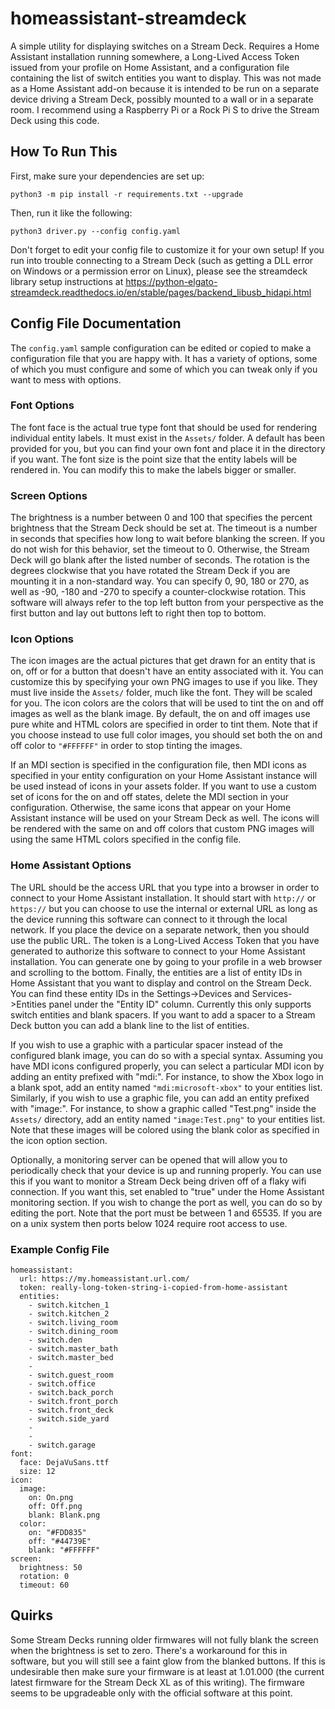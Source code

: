 # homeassistant-streamdeck

A simple utility for displaying switches on a Stream Deck. Requires a Home Assistant installation running somewhere, a Long-Lived Access Token issued from your profile on Home Assistant, and a configuration file containing the list of switch entities you want to display. This was not made as a Home Assistant add-on because it is intended to be run on a separate device driving a Stream Deck, possibly mounted to a wall or in a separate room. I recommend using a Raspberry Pi or a Rock Pi S to drive the Stream Deck using this code.

## How To Run This

First, make sure your dependencies are set up:

```
python3 -m pip install -r requirements.txt --upgrade
```

Then, run it like the following:

```
python3 driver.py --config config.yaml
```

Don't forget to edit your config file to customize it for your own setup! If you run into trouble connecting to a Stream Deck (such as getting a DLL error on Windows or a permission error on Linux), please see the streamdeck library setup instructions at https://python-elgato-streamdeck.readthedocs.io/en/stable/pages/backend_libusb_hidapi.html

## Config File Documentation

The `config.yaml` sample configuration can be edited or copied to make a configuration file that you are happy with. It has a variety of options, some of which you must configure and some of which you can tweak only if you want to mess with options.

### Font Options

The font face is the actual true type font that should be used for rendering individual entity labels. It must exist in the `Assets/` folder. A default has been provided for you, but you can find your own font and place it in the directory if you want. The font size is the point size that the entity labels will be rendered in. You can modify this to make the labels bigger or smaller.

### Screen Options

The brightness is a number between 0 and 100 that specifies the percent brightness that the Stream Deck should be set at. The timeout is a number in seconds that specifies how long to wait before blanking the screen. If you do not wish for this behavior, set the timeout to 0. Otherwise, the Stream Deck will go blank after the listed number of seconds. The rotation is the degrees clockwise that you have rotated the Stream Deck if you are mounting it in a non-standard way. You can specify 0, 90, 180 or 270, as well as -90, -180 and -270 to specify a counter-clockwise rotation. This software will always refer to the top left button from your perspective as the first button and lay out buttons left to right then top to bottom.

### Icon Options

The icon images are the actual pictures that get drawn for an entity that is on, off or for a button that doesn't have an entity associated with it. You can customize this by specifying your own PNG images to use if you like. They must live inside the `Assets/` folder, much like the font. They will be scaled for you. The icon colors are the colors that will be used to tint the on and off images as well as the blank image. By default, the on and off images use pure white and HTML colors are specified in order to tint them.  Note that if you choose instead to use full color images, you should set both the on and off color to `"#FFFFFF"` in order to stop tinting the images.

If an MDI section is specified in the configuration file, then MDI icons as specified in your entity configuration on your Home Assistant instance will be used instead of icons in your assets folder. If you want to use a custom set of icons for the on and off states, delete the MDI section in your configuration. Otherwise, the same icons that appear on your Home Assistant instance will be used on your Stream Deck as well. The icons will be rendered with the same on and off colors that custom PNG images will using the same HTML colors specified in the config file.

### Home Assistant Options

The URL should be the access URL that you type into a browser in order to connect to your Home Assistant installation. It should start with `http://` or `https://` but you can choose to use the internal or external URL as long as the device running this software can connect to it through the local network. If you place the device on a separate network, then you should use the public URL. The token is a Long-Lived Access Token that you have generated to authorize this software to connect to your Home Assistant installation. You can generate one by going to your profile in a web browser and scrolling to the bottom. Finally, the entities are a list of entity IDs in Home Assistant that you want to display and control on the Stream Deck. You can find these entity IDs in the Settings->Devices and Services->Entities panel under the "Entity ID" column. Currently this only supports switch entities and blank spacers. If you want to add a spacer to a Stream Deck button you can add a blank line to the list of entities.

If you wish to use a graphic with a particular spacer instead of the configured blank image, you can do so with a special syntax. Assuming you have MDI icons configured properly, you can select a particular MDI icon by adding an entity prefixed with "mdi:". For instance, to show the Xbox logo in a blank spot, add an entity named `"mdi:microsoft-xbox"` to your entities list. Similarly, if you wish to use a graphic file, you can add an entity prefixed with "image:". For instance, to show a graphic called "Test.png" inside the `Assets/` directory, add an entity named `"image:Test.png"` to your entities list. Note that these images will be colored using the blank color as specified in the icon option section.

Optionally, a monitoring server can be opened that will allow you to periodically check that your device is up and running properly. You can use this if you want to monitor a Stream Deck being driven off of a flaky wifi connection. If you want this, set enabled to "true" under the Home Assistant monitoring section. If you wish to change the port as well, you can do so by editing the port. Note that the port must be between 1 and 65535. If you are on a unix system then ports below 1024 require root access to use.

### Example Config File

```
homeassistant:
  url: https://my.homeassistant.url.com/
  token: really-long-token-string-i-copied-from-home-assistant
  entities:
    - switch.kitchen_1
    - switch.kitchen_2
    - switch.living_room
    - switch.dining_room
    - switch.den
    - switch.master_bath
    - switch.master_bed
    -
    - switch.guest_room
    - switch.office
    - switch.back_porch
    - switch.front_porch
    - switch.front_deck
    - switch.side_yard
    -
    -
    - switch.garage
font:
  face: DejaVuSans.ttf
  size: 12
icon:
  image:
    on: On.png
    off: Off.png
    blank: Blank.png
  color:
    on: "#FDD835"
    off: "#44739E"
    blank: "#FFFFFF"
screen:
  brightness: 50
  rotation: 0
  timeout: 60
```

## Quirks

Some Stream Decks running older firmwares will not fully blank the screen when the brightness is set to zero. There's a workaround for this in software, but you will still see a faint glow from the blanked buttons. If this is undesirable then make sure your firmware is at least at 1.01.000 (the current latest firmware for the Stream Deck XL as of this writing). The firmware seems to be upgradeable only with the official software at this point.
